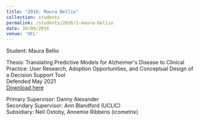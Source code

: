 ```yaml
---
title: "2016: Maura Bellio"
collection: students
permalink: /students/2016/1-maura-bellio
date: 30/09/2016
venue: 'UCL'
---
```

Student: Maura Bellio

Thesis: Translating Predictive Models for Alzheimer's Disease to Clinical Practice: User Research, Adoption Opportunities, and Conceptual Design of a Decision Support Tool<br/>
Defended May 2021<br/>
[Download here](https://discovery.ucl.ac.uk/id/eprint/10134507)

Primary Supervisor: Danny Alexander<br/>
Secondary Supervisor: Ann Blandford (UCLIC)<br/>
Subsidiary: Neil Oxtoby, Annemie Ribbens (icometrix)